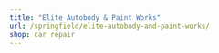 ```yaml
---
title: "Elite Autobody & Paint Works"
url: /springfield/elite-autobody-and-paint-works/
shop: car repair
---
```

